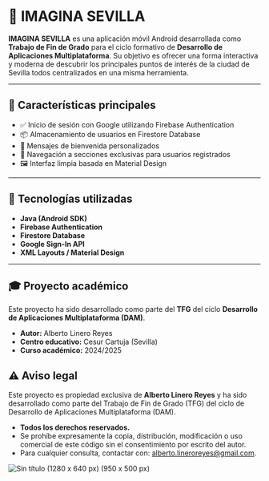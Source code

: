 
# 📱 IMAGINA SEVILLA

**IMAGINA SEVILLA** es una aplicación móvil Android desarrollada como **Trabajo de Fin de Grado** para el ciclo formativo de 
**Desarrollo de Aplicaciones Multiplataforma**. Su objetivo es ofrecer una forma interactiva y moderna de descubrir los 
principales puntos de interés de la ciudad de Sevilla todos centralizados en una misma herramienta. 

---

## 🚀 Características principales

- ✅ Inicio de sesión con Google utilizando Firebase Authentication
- 📦 Almacenamiento de usuarios en Firestore Database
- 💬 Mensajes de bienvenida personalizados
- 🧭 Navegación a secciones exclusivas para usuarios registrados
- 🖼️ Interfaz limpia basada en Material Design

---

## 🧱 Tecnologías utilizadas

- **Java (Android SDK)**
- **Firebase Authentication**
- **Firestore Database**
- **Google Sign-In API**
- **XML Layouts / Material Design**

---

## 🎓 Proyecto académico

Este proyecto ha sido desarrollado como parte del **TFG** del ciclo **Desarrollo de Aplicaciones Multiplataforma (DAM)**.

- **Autor:** Alberto Linero Reyes
- **Centro educativo:** Cesur Cartuja (Sevilla)
- **Curso académico:** 2024/2025

## ⚠️ Aviso legal

Este proyecto es propiedad exclusiva de **Alberto Linero Reyes** y ha sido desarrollado como parte del Trabajo de Fin de Grado (TFG) del ciclo de Desarrollo de Aplicaciones Multiplataforma (DAM).

- **Todos los derechos reservados.**
- Se prohíbe expresamente la copia, distribución, modificación o uso comercial de este código sin el consentimiento por escrito del autor.
- Para cualquier consulta, contactar con: alberto.lineroreyes@gmail.com.

![Sin título (1280 x 640 px) (950 x 500 px)](https://github.com/user-attachments/assets/3546def5-dcb0-4f6f-bca4-c02b048f1cc8)







